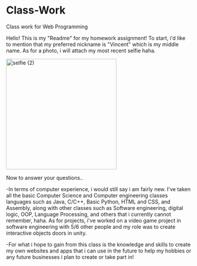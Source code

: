 
# Class-Work
Class work for Web Programming

Hello! This is my "Readme" for my homework assignment!
To start, i'd like to mention that my
preferred nickname is "Vincent" which is my
middle name. As for a photo, i will attach my
most recent selfie haha.

<img src="https://user-images.githubusercontent.com/112654976/188340149-312f84f2-a847-48d0-8762-173a94cd7d43.jpg" alt="selfie (2)" width="300"/>

Now to answer your questions..

-In terms of computer experience, i would still say i am
fairly new. I've taken all the basic Computer Science and Computer engineering classes
languages such as Java, C/C++, Basic Python, HTML and CSS, and Assembly, along with other
classes such as Software engineering, digital logic, OOP, Language Processing, and others that i currently
cannot remember, haha. As for projects, i've worked on a video game project in software engineering with 5/6 other people
and my role was to create interactive objects doors in unity.

-For what i hope to gain from this class is the knowledge and skills to create my
own websites and apps that i can use in the future to help my hobbies or any
future businesses i plan to create or take part in! 
